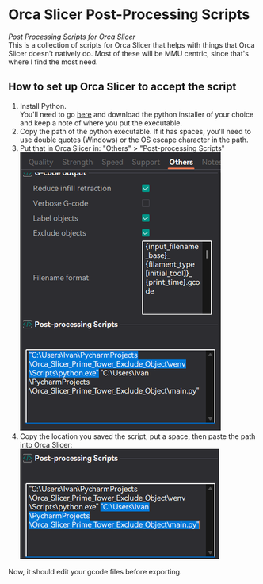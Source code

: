 
# Orca Slicer Post-Processing Scripts
*Post Processing Scripts for Orca Slicer*  
This is a collection of scripts for Orca Slicer that helps with things that Orca Slicer doesn't natively do. Most of these will be MMU centric, since that's where I find the most need.

## How to set up Orca Slicer to accept the script
1. Install Python.  
	You'll need to go [here](https://www.python.org/downloads/) and download the python installer of your choice and keep a note of where you put the executable.
2. Copy the path of the python executable. If it has spaces, you'll need to use double quotes (Windows) or the OS escape character in the path.
3. Put that in Orca Slicer in:
	"Others" > "Post-processing Scripts"  
	![Python Executable Location Example](https://github.com/IRTrail/Orca-Slicer-Post-Processing-Scripts/blob/main/assets/python_executable.png?raw=true)
4. Copy the location you saved the script, put a space, then paste the path into Orca Slicer:  
	![Python Script Location](https://github.com/IRTrail/Orca-Slicer-Post-Processing-Scripts/blob/main/assets/python_script.png?raw=true)
	
Now, it should edit your gcode files before exporting.
